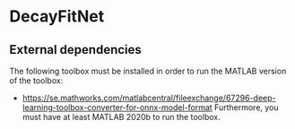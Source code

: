 # DecayFitNet
## External dependencies
The following toolbox must be installed in order to run the MATLAB version of the toolbox:
- https://se.mathworks.com/matlabcentral/fileexchange/67296-deep-learning-toolbox-converter-for-onnx-model-format
Furthermore, you must have at least MATLAB 2020b to run the toolbox.
